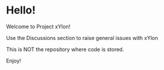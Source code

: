 # Hello!

Welcome to Project xYlon!

Use the Discussions section to raise general issues with xYlon

This is NOT the repository where code is stored.

Enjoy!
